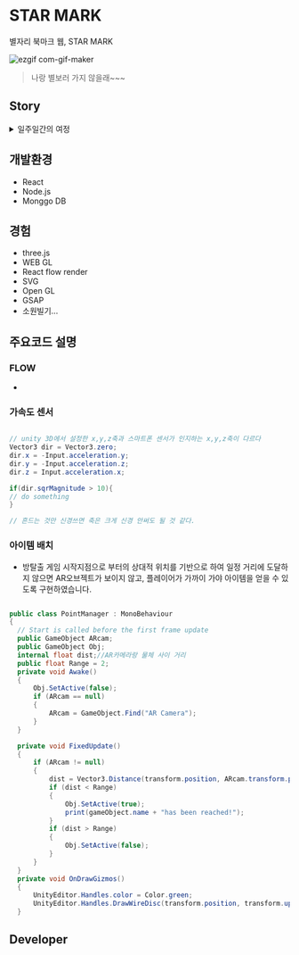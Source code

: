 # STAR MARK
별자리 북마크 웹, STAR MARK



![ezgif com-gif-maker](https://user-images.githubusercontent.com/55707601/149877665-007975bb-7783-4447-8b18-b9bc468373d4.gif)





>나랑 별보러 가지 않을래~~~

## Story

  
 
<details>
<summary>일주일간의 여정</summary>
<div markdown="1">

3줄 요약
1. 종준이가 "무조건" 3D로 천체를 구현해달래서 three.js를 밤새 공부함
2. 막상 보고 종준이가 거부함
3. 억울해서 gif로 넣을거임

 
 *이 내용은 실화와 0.1%만 관련있음을 알려드립니다*
 

</div>
</details>   

 





## 개발환경
- React 
- Node.js
- Monggo DB

## 경험
- three.js
- WEB GL
- React flow render
- SVG
- Open GL
- GSAP
- 소원빌기...

## 주요코드 설명

### FLOW
  + 

### 가속도 센서
```cs

// unity 3D에서 설정한 x,y,z축과 스마트폰 센서가 인지하는 x,y,z축이 다르다
Vector3 dir = Vector3.zero;
dir.x = -Input.acceleration.y;
dir.y = -Input.acceleration.z;
dir.z = Input.acceleration.x;

if(dir.sqrMagnitude > 10){
// do something
}

// 흔드는 것만 신경쓰면 축은 크게 신경 안써도 될 것 같다.

```

### 아이템 배치
  + 방탈출 게임 시작지점으로 부터의 상대적 위치를 기반으로 하여 일정 거리에 도달하지 않으면 AR오브젝트가 보이지 않고, 플레이어가 가까이 가야 아이템을 얻을 수 있도록 구현하였습니다.

  ```cs

public class PointManager : MonoBehaviour
{
    // Start is called before the first frame update
    public GameObject ARcam;
    public GameObject Obj;
    internal float dist;//AR카메라랑 물체 사이 거리
    public float Range = 2;
    private void Awake()
    {
        Obj.SetActive(false);
        if (ARcam == null)
        {
            ARcam = GameObject.Find("AR Camera");
        }
    }

    private void FixedUpdate()
    {
        if (ARcam != null)
        {
            dist = Vector3.Distance(transform.position, ARcam.transform.position);
            if (dist < Range)
            {
                Obj.SetActive(true);
                print(gameObject.name + "has been reached!");
            }
            if (dist > Range)
            {
                Obj.SetActive(false);
            }
        }
    }
    private void OnDrawGizmos()
    {
        UnityEditor.Handles.color = Color.green;
        UnityEditor.Handles.DrawWireDisc(transform.position, transform.up, Range);
    }


  ```

## Developer



